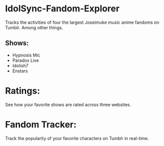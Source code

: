 # IdolSync-Fandom-Explorer
 Tracks the activities of four the largest Joseimuke music anime fandoms on Tumblr. Among other things.
 ## Shows: 
- Hypnosis Mic
- Paradox Live
- Idolish7
- Enstars
 
 # Ratings:
 See how your favorite shows are rated across three websites.

 # Fandom Tracker:
 Track the popularity of your favorite characters on Tumblr in real-time.
